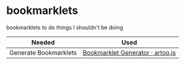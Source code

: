 # bookmarklets
bookmarklets to do things I shouldn't be doing

| Needed | Used |
| ------ | ------ |
| Generate Bookmarklets | [Bookmarklet Generator &middot; artoo.js](https://medialab.github.io/artoo/generator)
